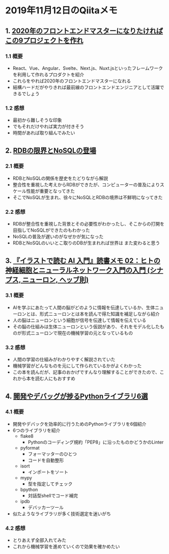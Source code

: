 # 2019年11月12日のQiitaメモ

## 1. [2020年のフロントエンドマスターになりたければこの9プロジェクトを作れ](https://qiita.com/rana_kualu/items/915345b8f3f870cfe2aa)

### 1.1 概要

- React、Vue、Angular、Svelte、Next.js、Nuxt.jsといったフレームワークを利用して作れるプロダクトを紹介
- これらをやれば2020年のフロントエンドマスターになれる
- 結構ハードだがやりきれば最前線のフロントエンドエンジニアとして活躍できるでしょう

### 1.2 感想

- 最初から難しそうな印象
- でもそれだけやれば実力が付きそう
- 時間があれば取り組んでみたい

## 2. [RDBの限界とNoSQLの登場](https://qiita.com/1amageek/items/3dbbc3112493a73880d0)

### 2.1 概要

- RDBとNoSQLの関係を歴史をたどりながら解説
- 整合性を重視した考えからRDBができたが、コンピューターの普及によりスケール性能が重要となってきた
- そこでNoSQLが生まれ、徐々にNoSQLとRDBの境界は不鮮明になってきた

### 2.2 感想

- RDBが整合性を重視した背景とその必要性がわかったし、そこからの打開を目指してNoSQLができたのもわかった
- NoSQLの普及が遅いのがなぜかが気になった
- RDBとNoSQLのいいとこ取りのDBが生まれれば世界は
また変わると思う

## 3. [『イラストで読む AI 入門』読書メモ 02：ヒトの神経細胞とニューラルネットワーク入門の入門 (シナプス, ニューロン, ヘッブ則)](https://qiita.com/chomado/items/59b077849d23a2832a75)

### 3.1 概要

- AIを学ぶにあたって人間の脳がどのように情報を伝達しているか、生体ニューロンとは、形式ニューロンとは本を読んで得た知識を補足しながら紹介
- 人の脳はニューロンという細胞が信号を伝達して情報を伝えている
- その脳の仕組みは生体ニューロンという仮説があり、それをモデル化したものが形式ニューロンで現在の機械学習の元となっているもの

### 3.2 感想

- 人間の学習の仕組みがわかりやすく解説されていた
- 機械学習がどんなものを元にして作られているかがよくわかった
- この本を読んだが、記事のおかげですんなり理解することができたので、これから本を読む人にもおすすめ

## 4. [開発やデバッグが捗るPythonライブラリ6選](https://qiita.com/k4ssyi/items/606429ada3b017d34f12)

### 4.1 概要

- 開発やデバックを効率的に行うためのPythonライブラリを6個紹介
- 6つのライブラリを紹介
  - flake8
    - Pythonのコーディング規約「PEP8」に沿ったものかどうかのLinter
  - pyformat
    - フォーマッターのひとつ
    - コードを自動整形
  - isort
    - インポートをソート
  - mypy
    - 型を指定してチェック
  - bpython
    - 対話型shellでコード補完
  - ipdb
    - デバッカーツール
- 似たようなライブラリが多く技術選定を迷いがち

### 4.2 感想

- とりあえず全部入れてみた
- これから機械学習を進めていくので効果を確かめたい
